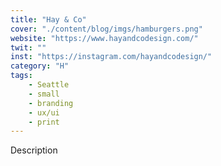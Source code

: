 ```yaml
---
title: "Hay & Co"
cover: "./content/blog/imgs/hamburgers.png"
website: "https://www.hayandcodesign.com/"
twit: ""
inst: "https://instagram.com/hayandcodesign/"
category: "H"
tags:
    - Seattle
    - small
    - branding
    - ux/ui
    - print
---
```


Description
